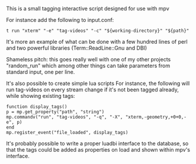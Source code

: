 This is a small tagging interactive script designed for use with mpv

For instance add the following to input.conf:

    t run "xterm" "-e" "tag-videos" "-c" "${working-directory}" "${path}"

It's more an example of what can be done with a few hundred lines of perl
and two powerful libraries (Term::ReadLine::Gnu and DBI)

Shameless pitch: this goes really well with one of my other projects
"random\_run" which among other things can take parameters from standard
input, one per line.

It's also possible to create simple lua scripts
For instance, the following will run tag-videos on every stream change if it's not been tagged already, while showing existing tags:

    function display_tags()
	p = mp.get_property("path", "string")
	mp.commandv("run", "tag-videos", "-q", "-X", "xterm,-geometry,+0+0,-e", p)
    end
    mp.register_event("file_loaded", display_tags)

It's probably possible to write a proper luadbi interface to the database, so that the tags could be added as properties on load and shown within mpv's interface.
